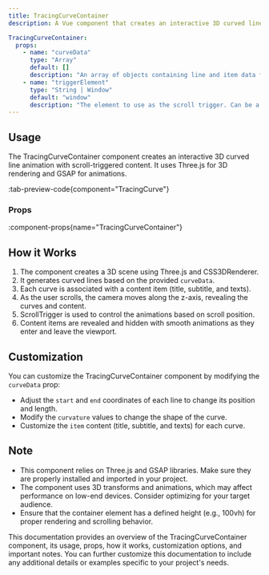 ```yaml
---
title: TracingCurveContainer
description: A Vue component that creates an interactive 3D curved line animation with scroll-triggered content.

TracingCurveContainer:
  props:
    - name: "curveData"
      type: "Array"
      default: []
      description: "An array of objects containing line and item data for each curve."
    - name: "triggerElement"
      type: "String | Window"
      default: "window"
      description: "The element to use as the scroll trigger. Can be a CSS selector string or the window object."
---
```


## Usage

The TracingCurveContainer component creates an interactive 3D curved line animation with scroll-triggered content. It uses Three.js for 3D rendering and GSAP for animations.

:tab-preview-code{component="TracingCurve"}

### Props

:component-props{name="TracingCurveContainer"}

## How it Works

1. The component creates a 3D scene using Three.js and CSS3DRenderer.
2. It generates curved lines based on the provided `curveData`.
3. Each curve is associated with a content item (title, subtitle, and texts).
4. As the user scrolls, the camera moves along the z-axis, revealing the curves and content.
5. ScrollTrigger is used to control the animations based on scroll position.
6. Content items are revealed and hidden with smooth animations as they enter and leave the viewport.

## Customization

You can customize the TracingCurveContainer component by modifying the `curveData` prop:

- Adjust the `start` and `end` coordinates of each line to change its position and length.
- Modify the `curvature` values to change the shape of the curve.
- Customize the `item` content (title, subtitle, and texts) for each curve.

## Note

- This component relies on Three.js and GSAP libraries. Make sure they are properly installed and imported in your project.
- The component uses 3D transforms and animations, which may affect performance on low-end devices. Consider optimizing for your target audience.
- Ensure that the container element has a defined height (e.g., 100vh) for proper rendering and scrolling behavior.

This documentation provides an overview of the TracingCurveContainer component, its usage, props, how it works, customization options, and important notes. You can further customize this documentation to include any additional details or examples specific to your project's needs.

</script>

